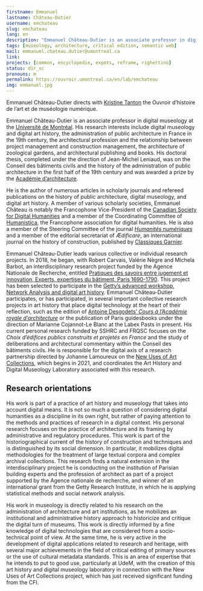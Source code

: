 ```yaml
---
firstname: Emmanuel
lastname: Château-Dutier
username: emchateau
slug: emchateau
lang: en
description: "Emmanuel Château-Dutier is an associate professor in digital museology at the Université de Montréal. He directs the Ouvroir d’histoire de l’art et de muséologie numérique with Kristine Tanton."
tags: [museology, architecture, critical edition, semantic web] 
mail: emmanuel.chateau.dutier@umontreal.ca
link: 
projects: [common, encyclopedie, expots, reframe, righettino]
status: dir_sc
pronouns: m
permalink: https://ouvroir.umontreal.ca/en/lab/emchateau
img: emmanuel.jpg
---
```


Emmanuel Château-Dutier directs with [Kristine Tanton](https://ouvroir.umontreal.ca/fr/lab/ktanton) the Ouvroir d’histoire de l’art et de muséologie numérique.

Emmanuel Château-Dutier is an associate professor in digital museology at the [Université de Montréal](http://www.umontreal.ca). His research interests include digital museology and digital art history, the administration of public architecture in France in the 19th century, the architectural profession and the relationship between project management and construction management, the architecture of zoological gardens, and architectural publishing and books. His doctoral thesis, completed under the direction of Jean-Michel Leniaud, was on the Conseil des bâtiments civils and the history of the administration of public architecture in the first half of the 19th century and was awarded a prize by the [Académie d’architecture](http://academie-architecture.fr/).

He is the author of numerous articles in scholarly journals and refereed publications on the history of public architecture, digital museology, and digital art history. A member of various scholarly societies, Emmanuel Château is notably the Francophone Vice-President of the [Canadian Society for Digital Humanities](https://csdh-schn.org) and a member of the Coordinating Committee of [Humanistica](https://www.humanisti.ca), the Francophone association for digital humanities. He is also a member of the Steering Committee of the journal [_Humanités numériques_](https://journals.openedition.org/revuehn) and a member of the editorial secretariat of _Ædificare_, an international journal on the history of construction, published by [Classiques Garnier](https://classiques-garnier.com/aedificare.html).

Emmanuel Château-Dutier leads various collective or individual research projects. In 2018, he began, with Robert Carvais, Valérie Nègre and Michela Barbot, an interdisciplinary research project funded by the Agence Nationale de Recherche, entitled [Pratiques des savoirs entre jugement et innovation, Experts, expertises du bâtiment, Paris 1690-1790](https://anr.fr/Projet-ANR-17-CE26-0006). This project has been selected to participate in the [Getty’s advanced workshop, Network Analysis and digital art history](https://sites.haa.pitt.edu/na-dah). Emmanuel Château-Dutier participates, or has participated, in several important collective research projects in art history that place digital technology at the heart of their reflection, such as the edition of [Antoine Desgodets’ _Cours à l’Académie royale d’architecture_](http://www.desgodets.net) or the publication of Paris guidesbooks under the direction of Marianne Cojannot-Le Blanc at the Labex Pasts in present. His current personal research funded by SSHRC and FRQSC focuses on the _Choix d’édifices publics construits et projetés en France_ and the study of deliberations and architectural commentary within the Conseil des bâtiments civils. He is responsible for the digital axis of a research partnership directed by Johanne Lamoureux on the [New Uses of Art Collections](https://www.cieco.co), which begins in 2021, and coordinates the Art History and Digital Museology Laboratory associated with this research.

## Research orientations

His work is part of a practice of art history and museology that takes into account digital means. It is not so much a question of considering digital humanities as a discipline in its own right, but rather of paying attention to the methods and practices of research in a digital context. His personal research focuses on the practice of architecture and its framing by administrative and regulatory procedures. This work is part of the historiographical current of the history of construction and techniques and is distinguished by its social dimension. In particular, it mobilizes digital methodologies for the treatment of large textual corpora and complex archival collections. This research finds a natural extension in the interdisciplinary project he is conducting on the institution of Parisian building experts and the profession of architect as part of a project supported by the Agence nationale de recherche, and winner of an international grant from the Getty Research Institute, in which he is applying statistical methods and social network analysis.

His work in museology is directly related to his research on the administration of architecture and art institutions, as he mobilizes an institutional and administrative history approach to historicize and critique the digital turn of museums. This work is directly informed by a fine knowledge of digital technologies that are considered from a socio-technical point of view. At the same time, he is very active in the development of digital applications related to research and heritage, with several major achievements in the field of critical editing of primary sources or the use of cultural metadata standards. This is an area of expertise that he intends to put to good use, particularly at UdeM, with the creation of this art history and digital museology laboratory in connection with the New Uses of Art Collections project, which has just received significant funding from the CFI.
